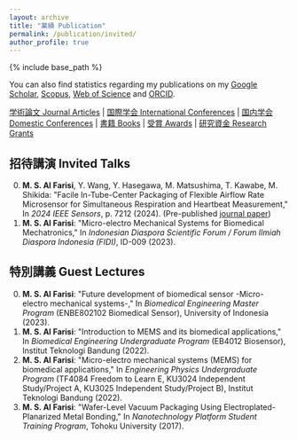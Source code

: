 ```yaml
---
layout: archive
title: "業績 Publication"
permalink: /publication/invited/
author_profile: true
---
```


{% include base_path %}


You can also find statistics regarding my publications on my [Google Scholar](https://scholar.google.co.jp/citations?user=30VZQ_sAAAAJ), [Scopus](https://www.scopus.com/authid/detail.uri?authorId=57192380817), [Web of Science](https://publons.com/researcher/AAY-5422-2020/) and [ORCID](https://orcid.org/0000-0003-4870-9337).

[学術論文 Journal Articles](/publication/) | [国際学会 International Conferences](publication/conference-int/) | [国内学会 Domestic Conferences](/publication/conference-dom/) | [書籍 Books](/publication/book/) | [受賞 Awards](/publication/award/) | [研究資金 Research Grants](/publication/grant/)
## 招待講演 Invited Talks
  
0. **M. S. Al Farisi**, Y. Wang, Y. Hasegawa, M. Matsushima, T. Kawabe, M. Shikida:  "Facile In-Tube-Center Packaging of Flexible Airflow Rate Microsensor for Simultaneous Respiration and Heartbeat Measurement," In _2024 IEEE Sensors_, p. 7212 (2024). (Pre-published [journal paper](/publication/))
0. **M. S. Al Farisi**: "Micro-electro Mechanical Systems for Biomedical Mechatronics," In _Indonesian Diaspora Scientific Forum / Forum Ilmiah Diaspora Indonesia (FIDI)_, ID-009 (2023).

## 特別講義 Guest Lectures
  
0. **M. S. Al Farisi**: "Future development of biomedical sensor -Micro-electro mechanical systems-," In _Biomedical Engineering Master Program_ (ENBE802102 Biomedical Sensor), University of Indonesia (2023).
0. **M. S. Al Farisi**: "Introduction to MEMS and its biomedical applications," In _Biomedical Engineering Undergraduate Program_ (EB4012 Biosensor), Institut Teknologi Bandung (2022).
0. **M. S. Al Farisi**: "Micro-electro mechanical systems (MEMS) for biomedical applications," In _Engineering Physics Undergraduate Program_ (TF4084 Freedom to Learn E, KU3024 Independent Study/Project A, KU3025 Independent Study/Project B), Institut Teknologi Bandung (2022).
0. **M. S. Al Farisi**: "Wafer-Level Vacuum Packaging Using Electroplated-Planarized Metal Bonding," In _Nanotechnology Platform Student Training Program_, Tohoku University (2017).
